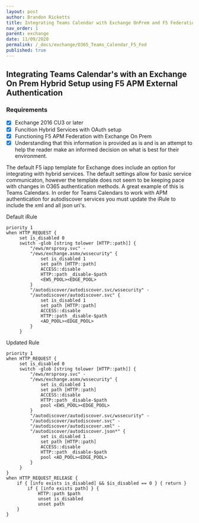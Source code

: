 ```yaml
---
layout: post
author: Brandon Ricketts
title: Integrating Teams Calendar with Exchange OnPrem and F5 Federation
nav_order: 1
parent: exchange
date: 11/09/2020
permalink: /_docs/exchange/O365_Teams_Calendar_F5_Fed
published: true
---
```


## Integrating Teams Calendar's with an Exchange On Prem Hybrid Setup using F5 APM External Authentication

### Requirements

- [x] Exchange 2016 CU3 or later
- [x] Funcition Hybrid Services with OAuth setup
- [x] Functioning F5 APM Federation with Exchange On Prem
- [x] Understanding that this information is provided as is and is an attempt to help the reader make an informed decision on what is best for their environment.

The default F5 iapp template for Exchange does include an option for integrating with hybrid services.  The default settings allow for basic service communicaton, however the template does not seem to be keeping pace with changes in O365 authentication methods.  A great example of this is Teams Calendars.  In order for Teams Calendars to work with APM authentication for autodiscover services you must update the iRule to include the xml and all json uri's.



Default iRule
```
priority 1
when HTTP_REQUEST {
	 set is_disabled 0
	 switch -glob [string tolower [HTTP::path]] {
		 "/ews/mrsproxy.svc" -
		 "/ews/exchange.asmx/wssecurity" {
			 set is_disabled 1
			 set path [HTTP::path]
			 ACCESS::disable
			 HTTP::path _disable-$path
			 <EWS_POOL><EDGE_POOL>
		 }
		 "/autodiscover/autodiscover.svc/wssecurity" -
		 "/autodiscover/autodiscover.svc" {
			 set is_disabled 1
			 set path [HTTP::path]
			 ACCESS::disable
			 HTTP::path _disable-$path
			 <AD_POOL><EDGE_POOL>
		 }
	 }

```


Updated Rule
```
priority 1
when HTTP_REQUEST {
	 set is_disabled 0
	 switch -glob [string tolower [HTTP::path]] {
		 "/ews/mrsproxy.svc" -
		 "/ews/exchange.asmx/wssecurity" {
			 set is_disabled 1
			 set path [HTTP::path]
			 ACCESS::disable
			 HTTP::path _disable-$path
			 pool <EWS_POOL><EDGE_POOL>
		 }
		 "/autodiscover/autodiscover.svc/wssecurity" -
		 "/autodiscover/autodiscover.svc" - 
		 "/autodiscover/autodiscover.xml" -
		 "/autodiscover/autodiscover.json*" {
			 set is_disabled 1
			 set path [HTTP::path]
			 ACCESS::disable
			 HTTP::path _disable-$path
			 pool <AD_POOL><EDGE_POOL>
		 }
	 }
}
when HTTP_REQUEST_RELEASE {
	if { [info exists is_disabled] && $is_disabled == 0 } { return }
		if { [info exists path] } {
			HTTP::path $path
			unset is_disabled
			unset path
	}
}
```

